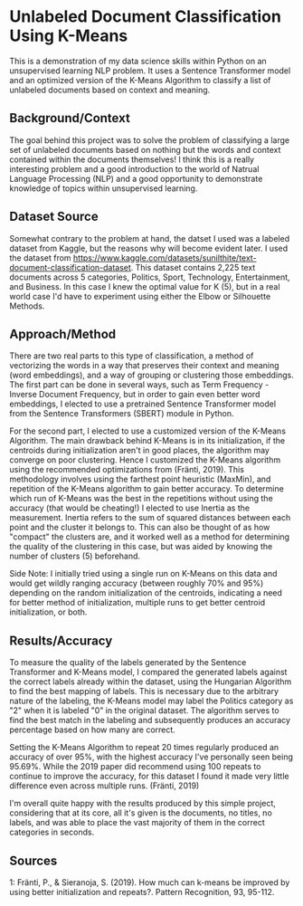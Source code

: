 # Unlabeled Document Classification Using K-Means
This is a demonstration of my data science skills within Python on an unsupervised learning NLP problem. It uses a Sentence Transformer model and an optimized version of the K-Means Algorithm to classify a list of unlabeled documents based on context and meaning.

## Background/Context
The goal behind this project was to solve the problem of classifying a large set of unlabeled documents based on nothing but the words and context contained within the documents themselves! I think this is a really interesting problem and a good introduction to the world of Natrual Language Processing (NLP) and a good opportunity to demonstrate knowledge of topics within unsupervised learning.

## Dataset Source
Somewhat contrary to the problem at hand, the datset I used was a labeled dataset from Kaggle, but the reasons why will become evident later. I used the dataset from https://www.kaggle.com/datasets/sunilthite/text-document-classification-dataset. This dataset contains 2,225 text documents across 5 categories, Politics, Sport, Technology, Entertainment, and Business. In this case I knew the optimal value for K (5), but in a real world case I'd have to experiment using either the Elbow or Silhouette Methods.

## Approach/Method
There are two real parts to this type of classification, a method of vectorizing the words in a way that preserves their context and meaning (word embeddings), and a way of grouping or clustering those embeddings. The first part can be done in several ways, such as Term Frequency - Inverse Document Frequency, but in order to gain even better word embeddings, I elected to use a pretrained Sentence Transformer model from the Sentence Transformers (SBERT) module in Python.

For the second part, I elected to use a customized version of the K-Means Algorithm. The main drawback behind K-Means is in its initialization, if the centroids during initialization aren't in good places, the algorithm may converge on poor clustering. Hence I customized the K-Means algorithm using the recommended optimizations from (Fränti, 2019). This methodology involves using the farthest point heuristic (MaxMin), and repetition of the K-Means algorithm to gain better accuracy. To determine which run of K-Means was the best in the repetitions without using the accuracy (that would be cheating!) I elected to use Inertia as the measurement. Inertia refers to the sum of squared distances between each point and the cluster it belongs to. This can also be thought of as how "compact" the clusters are, and it worked well as a method for determining the quality of the clustering in this case, but was aided by knowing the number of clusters (5) beforehand.

Side Note: I initially tried using a single run on K-Means on this data and would get wildly ranging accuracy (between roughly 70% and 95%) depending on the random initialization of the centroids, indicating a need for better method of initialization, multiple runs to get better centroid initialization, or both.

## Results/Accuracy
To measure the quality of the labels generated by the Sentence Transformer and K-Means model, I compared the generated labels against the correct labels already within the dataset, using the Hungarian Algorithm to find the best mapping of labels. This is necessary due to the arbitrary nature of the labeling, the K-Means model may label the Politics category as "2" when it is labeled "0" in the original dataset. The algorithm serves to find the best match in the labeling and subsequently produces an accuracy percentage based on how many are correct.

Setting the K-Means Algorithm to repeat 20 times regularly produced an accuracy of over 95%, with the highest accuracy I've personally seen being 95.69%. While the 2019 paper did recommend using 100 repeats to continue to improve the accuracy, for this dataset I found it made very little difference even across multiple runs. (Fränti, 2019) 

I'm overall quite happy with the results produced by this simple project, considering that at its core, all it's given is the documents, no titles, no labels, and was able to place the vast majority of them in the correct categories in seconds.

## Sources
1: Fränti, P., & Sieranoja, S. (2019). How much can k-means be improved by using better initialization and repeats?. Pattern Recognition, 93, 95-112.
